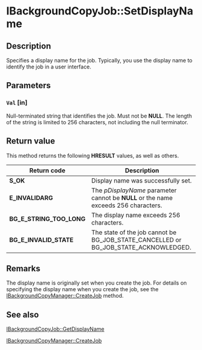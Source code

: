 # IBackgroundCopyJob::SetDisplayName

## Description

Specifies a display name for the job. Typically, you use the display name to identify the job in a user interface.

## Parameters

### `Val` [in]

Null-terminated string that identifies the job. Must not be **NULL**. The length of the string is limited to 256 characters, not including the null terminator.

## Return value

This method returns the following **HRESULT** values, as well as others.

| Return code | Description |
| --- | --- |
| ****S_OK**** | Display name was successfully set. |
| **E_INVALIDARG** | The *pDisplayName* parameter cannot be **NULL** or the name exceeds 256 characters. |
| **BG_E_STRING_TOO_LONG** | The display name exceeds 256 characters. |
| **BG_E_INVALID_STATE** | The state of the job cannot be BG_JOB_STATE_CANCELLED or BG_JOB_STATE_ACKNOWLEDGED. |

## Remarks

The display name is originally set when you create the job. For details on specifying the display name when you create the job, see the
[IBackgroundCopyManager::CreateJob](https://learn.microsoft.com/windows/desktop/api/bits/nf-bits-ibackgroundcopymanager-createjob) method.

## See also

[IBackgroundCopyJob::GetDisplayName](https://learn.microsoft.com/windows/desktop/api/bits/nf-bits-ibackgroundcopyjob-getdisplayname)

[IBackgroundCopyManager::CreateJob](https://learn.microsoft.com/windows/desktop/api/bits/nf-bits-ibackgroundcopymanager-createjob)